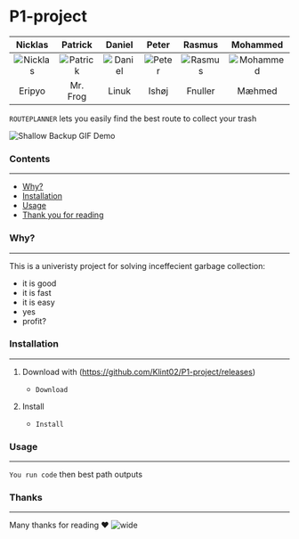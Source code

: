 # P1-project

Nicklas | Patrick | Daniel | Peter | Rasmus | Mohammed
:------:|:-------:|:------:|:-----:|:------:|:--------:
![Nicklas](https://avatars2.githubusercontent.com/u/44356711?s=64&v=64)|![Patrick](https://avatars0.githubusercontent.com/u/44425816?s=64&v=64)|![Daniel](https://avatars.githubusercontent.com/u/10807534?s=64&v=64)|![Peter](https://avatars.githubusercontent.com/u/93643193?v=64&s=64)|![Rasmus](https://avatars.githubusercontent.com/u/93643276?s=64&v=64)|![Mohammed](https://avatars.githubusercontent.com/u/93643200?s=64&v=64)|
Eripyo|Mr. Frog|Linuk|Ishøj|Fnuller|Mæhmed|

`ROUTEPLANNER` lets you easily find the best route to collect your trash

![Shallow Backup GIF Demo](https://media2.giphy.com/media/QNFhOolVeCzPQ2Mx85/giphy.gif?cid=790b7611e9129f4e085c46b1d291a1be70123910d3e4fbf2&rid=giphy.gif&ct=g)

### Contents
---

 * [Why?](#why)
 * [Installation](#installation)
 * [Usage](#usage)
 * [Thank you for reading](#Thanks)

### Why?
---

This is a univeristy project for solving inceffecient garbage collection:

+ it is good
+ it is fast
+ it is easy
+ yes
+ profit?

### Installation
---

1. Download with (https://github.com/Klint02/P1-project/releases)
    + `Download`

2. Install
    + `Install`

### Usage
---

`You run code` then best path outputs


### Thanks 
---

Many thanks for reading ❤️
![wide](https://pbs.twimg.com/media/D5prppPUcAEhUFo.jpg)

